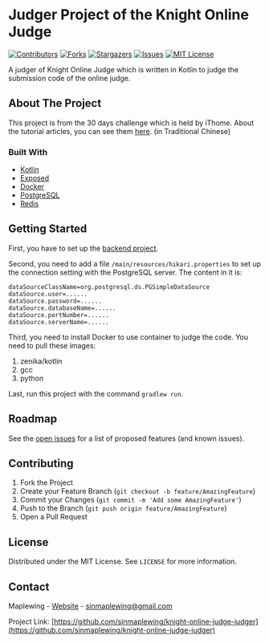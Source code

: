 <!-- PROJECT LOGO -->
# Judger Project of the Knight Online Judge 

<!-- PROJECT SHIELDS -->
[![Contributors][contributors-shield]][contributors-url]
[![Forks][forks-shield]][forks-url]
[![Stargazers][stars-shield]][stars-url]
[![Issues][issues-shield]][issues-url]
[![MIT License][license-shield]][license-url]


A judger of Knight Online Judge which is written in Kotlin to judge the submission code of the online judge.

<!-- ABOUT THE PROJECT -->
## About The Project

This project is from the 30 days challenge which is held by iThome. About the tutorial articles, you can see them [here](https://ithelp.ithome.com.tw/articles/10233368). (in Traditional Chinese) 

### Built With
* [Kotlin](http://kotlinlang.org/)
* [Exposed](https://github.com/JetBrains/Exposed)
* [Docker](http://docker.com)
* [PostgreSQL](http://postgresql.org/)
* [Redis](http://redis.io)

<!-- GETTING STARTED -->
## Getting Started

First, you have to set up the [backend project](https://github.com/sinmaplewing/knight-online-judge-backend-server).

Second, you need to add a file `/main/resources/hikari.properties` to set up the connection setting with the PostgreSQL server. The content in it is:

```
dataSourceClassName=org.postgresql.ds.PGSimpleDataSource
dataSource.user=......
dataSource.password=......
dataSource.databaseName=......
dataSource.portNumber=......
dataSource.serverName=......
```

Third, you need to install Docker to use container to judge the code. You need to pull these images:

1. zenika/kotlin
2. gcc
3. python

Last, run this project with the command `gradlew run`.

<!-- ROADMAP -->
## Roadmap

See the [open issues](https://github.com/sinmaplewing/knight-online-judge-judger/issues) for a list of proposed features (and known issues).

<!-- CONTRIBUTING -->
## Contributing

1. Fork the Project
2. Create your Feature Branch (`git checkout -b feature/AmazingFeature`)
3. Commit your Changes (`git commit -m 'Add some AmazingFeature'`)
4. Push to the Branch (`git push origin feature/AmazingFeature`)
5. Open a Pull Request

<!-- LICENSE -->
## License

Distributed under the MIT License. See `LICENSE` for more information.

<!-- CONTACT -->
## Contact

Maplewing - [Website](https://knightzone.studio) - sinmaplewing@gmail.com

Project Link: [https://github.com/sinmaplewing/knight-online-judge-judger](https://github.com/sinmaplewing/knight-online-judge-judger)

<!-- MARKDOWN LINKS & IMAGES -->
<!-- https://www.markdownguide.org/basic-syntax/#reference-style-links -->
[contributors-shield]: https://img.shields.io/github/contributors/sinmaplewing/knight-online-judge-judger
[contributors-url]: https://github.com/sinmaplewing/knight-online-judge-judger/graphs/contributors
[forks-shield]: https://img.shields.io/github/forks/sinmaplewing/knight-online-judge-judger
[forks-url]: https://github.com/sinmaplewing/knight-online-judge-judger/network/members
[stars-shield]: https://img.shields.io/github/stars/sinmaplewing/knight-online-judge-judger
[stars-url]: https://github.com/sinmaplewing/knight-online-judge-judger/stargazers
[issues-shield]: https://img.shields.io/github/issues/sinmaplewing/knight-online-judge-judger
[issues-url]: https://github.com/sinmaplewing/knight-online-judge-judger/issues
[license-shield]: https://img.shields.io/github/license/sinmaplewing/knight-online-judge-judger
[license-url]: https://github.com/sinmaplewing/knight-online-judge-judger/blob/master/LICENSE.txt